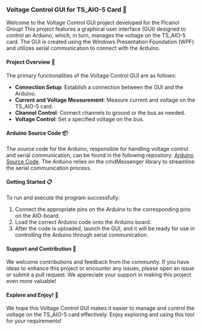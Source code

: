 ### Voltage Control GUI for TS_AIO-5 Card 🌟

Welcome to the Voltage Control GUI project developed for the Picanol Group! This project features a graphical user interface (GUI) designed to control an Arduino, which, in turn, manages the voltage on the TS_AIO-5 card. The GUI is created using the Windows Presentation Foundation (WPF) and utilizes serial communication to connect with the Arduino.

#### Project Overview 🚀

The primary functionalities of the Voltage Control GUI are as follows:
- **Connection Setup**: Establish a connection between the GUI and the Arduino.
- **Current and Voltage Measurement**: Measure current and voltage on the TS_AIO-5 card.
- **Channel Control**: Connect channels to ground or the bus as needed.
- **Voltage Control**: Set a specified voltage on the bus.

#### Arduino Source Code 📦

The source code for the Arduino, responsible for handling voltage control and serial communication, can be found in the following repository: [Arduino Source Code](https://github.com/WoutDeleu/PsiControl_AdjustablePowersupply). The Arduino relies on the cmdMessenger library to streamline the serial communication process.

#### Getting Started 📋

To run and execute the program successfully:
1. Connect the appropriate pins on the Arduino to the corresponding pins on the AIO-board.
2. Load the correct Arduino code onto the Arduino board.
3. After the code is uploaded, launch the GUI, and it will be ready for use in controlling the Arduino through serial communication.

#### Support and Contribution 🤝

We welcome contributions and feedback from the community. If you have ideas to enhance this project or encounter any issues, please open an issue or submit a pull request. We appreciate your support in making this project even more valuable!

#### Explore and Enjoy! 🎉

We hope this Voltage Control GUI makes it easier to manage and control the voltage on the TS_AIO-5 card effectively. Enjoy exploring and using this tool for your requirements!
